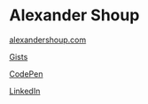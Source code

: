 # Alexander Shoup

[alexandershoup.com](//alexandershoup.com)

[Gists](//gists.github.com/4-x)

[CodePen](//codepen.io/salt)

[LinkedIn](//linkedin/in/shoup)